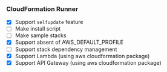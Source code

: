 ### CloudFormation Runner

- [x] Support `selfupdate` feature
- [ ] Make install script
- [ ] Make sample stacks
- [x] Support absent of AWS_DEFAULT_PROFILE
- [ ] Support stack dependency management
- [x] Support Lambda (using aws cloudformation package)
- [x] Support API Gateway (using aws cloudformation package)
